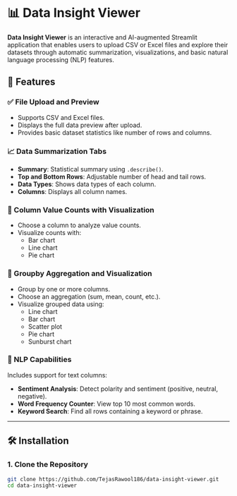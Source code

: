 # 📊 Data Insight Viewer

**Data Insight Viewer** is an interactive and AI-augmented Streamlit application that enables users to upload CSV or Excel files and explore their datasets through automatic summarization, visualizations, and basic natural language processing (NLP) features.

## 🚀 Features

### ✅ File Upload and Preview
- Supports CSV and Excel files.
- Displays the full data preview after upload.
- Provides basic dataset statistics like number of rows and columns.

### 📈 Data Summarization Tabs
- **Summary**: Statistical summary using `.describe()`.
- **Top and Bottom Rows**: Adjustable number of head and tail rows.
- **Data Types**: Shows data types of each column.
- **Columns**: Displays all column names.

### 🔢 Column Value Counts with Visualization
- Choose a column to analyze value counts.
- Visualize counts with:
  - Bar chart
  - Line chart
  - Pie chart

### 🧮 Groupby Aggregation and Visualization
- Group by one or more columns.
- Choose an aggregation (sum, mean, count, etc.).
- Visualize grouped data using:
  - Line chart
  - Bar chart
  - Scatter plot
  - Pie chart
  - Sunburst chart

### 🧠 NLP Capabilities
Includes support for text columns:

- **Sentiment Analysis**: Detect polarity and sentiment (positive, neutral, negative).
- **Word Frequency Counter**: View top 10 most common words.
- **Keyword Search**: Find all rows containing a keyword or phrase.

---

## 🛠️ Installation

### 1. Clone the Repository

```bash
git clone https://github.com/TejasRawool186/data-insight-viewer.git
cd data-insight-viewer
